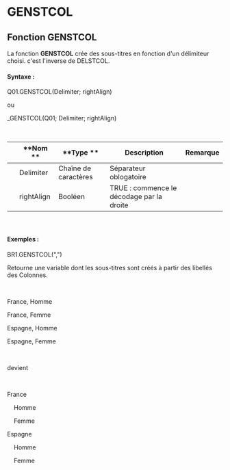 # GENSTCOL

## Fonction GENSTCOL

La fonction **GENSTCOL** crée des sous-titres en fonction d'un délimiteur choisi. c'est l'inverse de DELSTCOL.

#### Syntaxe :&nbsp;

Q01.GENSTCOL(Delimiter; rightAlign)

ou

\_GENSTCOL(Q01; Delimiter; rightAlign)

&nbsp;

| &nbsp; | **Nom ** | **Type ** | **Description** | **Remarque** |
| --- | --- | --- | --- | --- |
| &nbsp; | Delimiter | Chaîne de caractères | Séparateur oblogatoire | &nbsp; |
| &nbsp; | rightAlign | Booléen | TRUE : commence le décodage par la droite | &nbsp; |


#### &nbsp;

#### Exemples :

BR1.GENSTCOL(",")

Retourne une variable dont les sous-titres sont créés à partir des libellés des Colonnes.

&nbsp;

France, Homme

France, Femme

Espagne, Homme

Espagne, Femme

&nbsp;

devient

&nbsp;

France

&nbsp; &nbsp; Homme

&nbsp; &nbsp; Femme

Espagne

&nbsp; &nbsp; Homme

&nbsp; &nbsp; Femme

